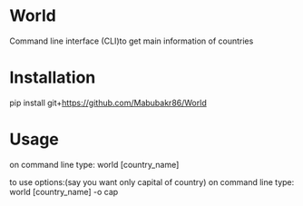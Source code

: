 # World
Command line interface (CLI)to get main information of countries


# Installation 
pip install git+https://github.com/Mabubakr86/World


# Usage
on command line type:
world [country_name] 

to use options:(say you want only capital of country)
on command line type:
world [country_name]  -o cap
 
